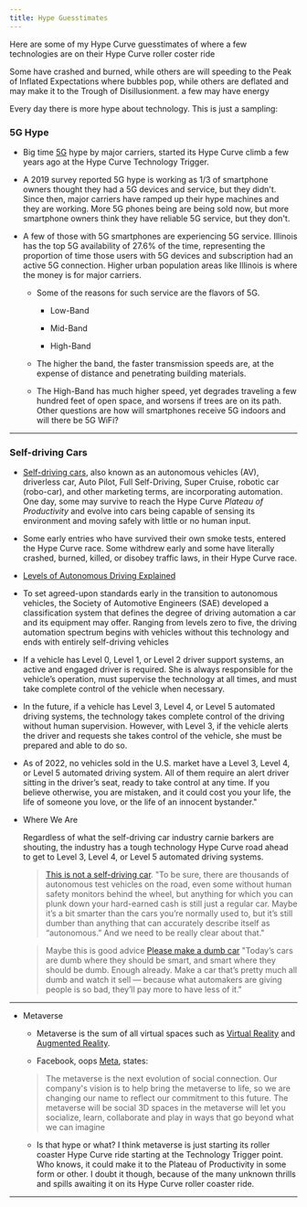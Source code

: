 ```yaml
---
title: Hype Guesstimates
---
```


Here are some of my Hype Curve guesstimates of where a few technologies are on their Hype Curve roller coster ride

Some have crashed and burned, while others are will speeding to the Peak of Inflated Expectations where bubbles pop, while others are deflated and may make it to the Trough of Disillusionment. a few may have energy

Every day there is more hype about technology. This is just a sampling:



### 5G Hype

- Big time [5G](https://en.wikipedia.org/w/index.php?title=5G) hype by major carriers, started its Hype Curve climb a few years ago at the Hype Curve Technology Trigger.

- A 2019 survey reported 5G hype is working as 1/3 of smartphone owners thought they had a 5G devices and service, but they didn't. Since then, major carriers have ramped up their hype machines and they are working. More 5G phones being are being sold now, but more smartphone owners think they have reliable 5G service, but they don't.

- A few of those with 5G smartphones are experiencing 5G service. Illinois has the top 5G availability of 27.6% of the time, representing the proportion of time those users with 5G devices and subscription had an active 5G connection. Higher urban population areas like Illinois is where the money is for major carriers.
	
	- Some of the reasons for such service are the flavors of 5G.
	
	    - Low-Band
	
	    - Mid-Band
	
	    - High-Band

	- The higher the band, the faster transmission speeds are, at the expense of distance and penetrating building materials. 
	
	- The High-Band has much higher speed, yet degrades traveling a few hundred feet of open space, and worsens if trees are on its path. Other questions are how will smartphones receive 5G indoors and will there be 5G WiFi?

---

### Self-driving Cars

- [Self-driving cars](https://en.wikipedia.org/w/index.php?title=Self-driving_car), also known as an autonomous vehicles (AV), driverless car, Auto Pilot, Full Self-Driving, Super Cruise, robotic car (robo-car), and other marketing terms, are incorporating automation. One day, some may survive to reach the Hype Curve *Plateau of Productivity* and evolve into cars being capable of sensing its environment and moving safely with little or no human input.
	
- Some early entries who have survived their own smoke tests, entered the Hype Curve race. Some withdrew early and some have literally crashed, burned, killed, or disobey traffic laws, in their Hype Curve race.
	
- [Levels of Autonomous Driving Explained](https://www.jdpower.com/cars/shopping-guides/levels-of-autonomous-driving-explained)

- To set agreed-upon standards early in the transition to autonomous vehicles, the Society of Automotive Engineers (SAE) developed a classification system that defines the degree of driving automation a car and its equipment may offer. Ranging from levels zero to five, the driving automation spectrum begins with vehicles without this technology and ends with entirely self-driving vehicles
	
- If a vehicle has Level 0, Level 1, or Level 2 driver support systems, an active and engaged driver is required. She is always responsible for the vehicle’s operation, must supervise the technology at all times, and must take complete control of the vehicle when necessary.

- In the future, if a vehicle has Level 3, Level 4, or Level 5 automated driving systems, the technology takes complete control of the driving without human supervision. However, with Level 3, if the vehicle alerts the driver and requests she takes control of the vehicle, she must be prepared and able to do so.
	
- As of 2022, no vehicles sold in the U.S. market have a Level 3, Level 4, or Level 5 automated driving system. All of them require an alert driver sitting in the driver’s seat, ready to take control at any time. If you believe otherwise, you are mistaken, and it could cost you your life, the life of someone you love, or the life of an innocent bystander."
		
- Where We Are

    Regardless of what the self-driving car industry carnie barkers are shouting, the industry has a tough technology Hype Curve road ahead to get to Level 3, Level 4, or Level 5 automated driving systems.

    >[This is not a self-driving car](https://www.theverge.com/2022/2/4/22917903/adas-av-autonomous-super-cruise-autopilot-language). "To be sure, there are thousands of autonomous test vehicles on the road, even some without human safety monitors behind the wheel, but anything for which you can plunk down your hard-earned cash is still just a regular car. Maybe it’s a bit smarter than the cars you’re normally used to, but it’s still dumber than anything that can accurately describe itself as “autonomous.” And we need to be really clear about that."
    >

    >Maybe this is good advice [Please make a dumb car](https://techcrunch.com/2022/01/29/please-make-a-dumb-car/) "Today’s cars are dumb where they should be smart, and smart where they should be dumb. Enough already. Make a car that’s pretty much all dumb and watch it sell — because what automakers are giving people is so bad, they’ll pay more to have less of it."
    >
    
---

- Metaverse

	- Metaverse is the sum of all virtual spaces such as [Virtual Reality](https://en.wikipedia.org/w/index.php?title=Virtual_reality) and [Augmented Reality](https://en.wikipedia.org/w/index.php?title=Virtual_reality).
	
	- Facebook, oops [Meta](https://about.facebook.com/meta/), states:
  
	>The metaverse is the next evolution of social connection. Our company's vision is to help bring the metaverse to life, so we are changing our name to reflect our commitment to this future. The metaverse will be social 3D spaces in the metaverse will let you socialize, learn, collaborate and play in ways that go beyond what we can imagine 

	- Is that hype or what? I think metaverse is just starting its roller coaster Hype Curve ride starting at the Technology Trigger point. Who knows, it could make it to the Plateau of Productivity in some form or other. I doubt it though, because of the many unknown thrills and spills awaiting it on its Hype Curve roller coaster ride.
	
---
